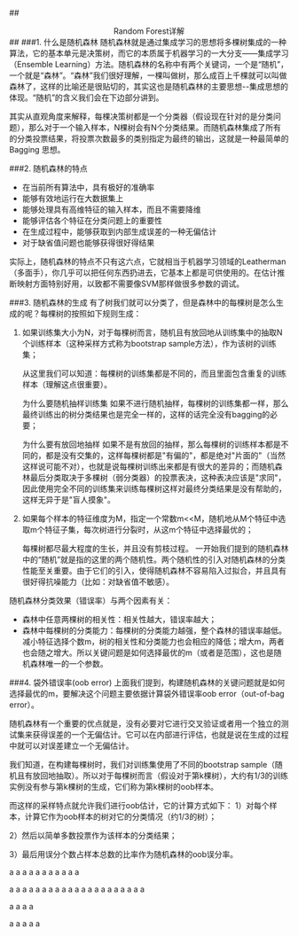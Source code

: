##<center>Random Forest详解</center>##
###1. 什么是随机森林
随机森林就是通过集成学习的思想将多棵树集成的一种算法，它的基本单元是决策树，而它的本质属于机器学习的一大分支——集成学习（Ensemble Learning）方法。随机森林的名称中有两个关键词，一个是“随机”，一个就是“森林”。“森林”我们很好理解，一棵叫做树，那么成百上千棵就可以叫做森林了，这样的比喻还是很贴切的，其实这也是随机森林的主要思想--集成思想的体现。“随机”的含义我们会在下边部分讲到。

其实从直观角度来解释，每棵决策树都是一个分类器（假设现在针对的是分类问题），那么对于一个输入样本，N棵树会有N个分类结果。而随机森林集成了所有的分类投票结果，将投票次数最多的类别指定为最终的输出，这就是一种最简单的 Bagging 思想。

###2. 随机森林的特点
+ 在当前所有算法中，具有极好的准确率
+ 能够有效地运行在大数据集上
+ 能够处理具有高维特征的输入样本，而且不需要降维
+ 能够评估各个特征在分类问题上的重要性
+ 在生成过程中，能够获取到内部生成误差的一种无偏估计
+ 对于缺省值问题也能够获得很好得结果

实际上，随机森林的特点不只有这六点，它就相当于机器学习领域的Leatherman（多面手），你几乎可以把任何东西扔进去，它基本上都是可供使用的。在估计推断映射方面特别好用，以致都不需要像SVM那样做很多参数的调试。

###3. 随机森林的生成
有了树我们就可以分类了，但是森林中的每棵树是怎么生成的呢？每棵树的按照如下规则生成：
1. 如果训练集大小为N，对于每棵树而言，随机且有放回地从训练集中的抽取N个训练样本（这种采样方式称为bootstrap sample方法），作为该树的训练集；

	从这里我们可以知道：每棵树的训练集都是不同的，而且里面包含重复的训练样本（理解这点很重要）。

	为什么要随机抽样训练集
    如果不进行随机抽样，每棵树的训练集都一样，那么最终训练出的树分类结果也是完全一样的，这样的话完全没有bagging的必要；

	为什么要有放回地抽样
    如果不是有放回的抽样，那么每棵树的训练样本都是不同的，都是没有交集的，这样每棵树都是"有偏的"，都是绝对"片面的"（当然这样说可能不对），也就是说每棵树训练出来都是有很大的差异的；而随机森林最后分类取决于多棵树（弱分类器）的投票表决，这种表决应该是"求同"，因此使用完全不同的训练集来训练每棵树这样对最终分类结果是没有帮助的，这样无异于是"盲人摸象"。

2. 如果每个样本的特征维度为M，指定一个常数m<<M，随机地从M个特征中选取m个特征子集，每次树进行分裂时，从这m个特征中选择最优的；

	每棵树都尽最大程度的生长，并且没有剪枝过程。
	一开始我们提到的随机森林中的“随机”就是指的这里的两个随机性。两个随机性的引入对随机森林的分类性能至关重要。由于它们的引入，使得随机森林不容易陷入过拟合，并且具有很好得抗噪能力（比如：对缺省值不敏感）。

随机森林分类效果（错误率）与两个因素有关：
+ 森林中任意两棵树的相关性：相关性越大，错误率越大；
+ 森林中每棵树的分类能力：每棵树的分类能力越强，整个森林的错误率越低。
减小特征选择个数m，树的相关性和分类能力也会相应的降低；增大m，两者也会随之增大。所以关键问题是如何选择最优的m（或者是范围），这也是随机森林唯一的一个参数。

###4. 袋外错误率(oob error)
上面我们提到，构建随机森林的关键问题就是如何选择最优的m，要解决这个问题主要依据计算袋外错误率oob error（out-of-bag error）。

随机森林有一个重要的优点就是，没有必要对它进行交叉验证或者用一个独立的测试集来获得误差的一个无偏估计。它可以在内部进行评估，也就是说在生成的过程中就可以对误差建立一个无偏估计。

我们知道，在构建每棵树时，我们对训练集使用了不同的bootstrap sample（随机且有放回地抽取）。所以对于每棵树而言（假设对于第k棵树），大约有1/3的训练实例没有参与第k棵树的生成，它们称为第k棵树的oob样本。

而这样的采样特点就允许我们进行oob估计，它的计算方式如下：
1）对每个样本，计算它作为oob样本的树对它的分类情况（约1/3的树）；

2）然后以简单多数投票作为该样本的分类结果；

3）最后用误分个数占样本总数的比率作为随机森林的oob误分率。


a
a
a
a
a
a
a
a
a
a
a

a
a
a
a
a
a
a
a
a
a
a
a
a
a
a
a
a
a
a
a
a

a
a
a
a

a
a
a
a
a
